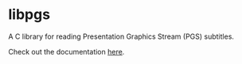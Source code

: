 # libpgs

A C library for reading Presentation Graphics Stream (PGS) subtitles.

Check out the documentation [here](https://iamsomeone2.github.io/libpgs/html/index.html).
